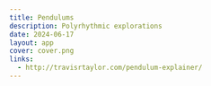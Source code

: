 ```yaml
---
title: Pendulums
description: Polyrhythmic explorations
date: 2024-06-17
layout: app
cover: cover.png
links: 
  - http://travisrtaylor.com/pendulum-explainer/
---
```



<script setup>
import { defineClientComponent } from 'vitepress'

const MultiPendulums = defineClientComponent(() => {
  return import('./MultiPendulums.vue')
})
</script>

<MultiPendulums/>
